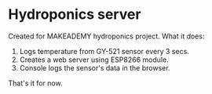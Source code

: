 # Hydroponics server

Created for MAKEADEMY hydroponics project. What it does:
1. Logs temperature from GY-521 sensor every 3 secs.
2. Creates a web server using ESP8266 module.
3. Console logs the sensor's data in the browser.

That's it for now.
